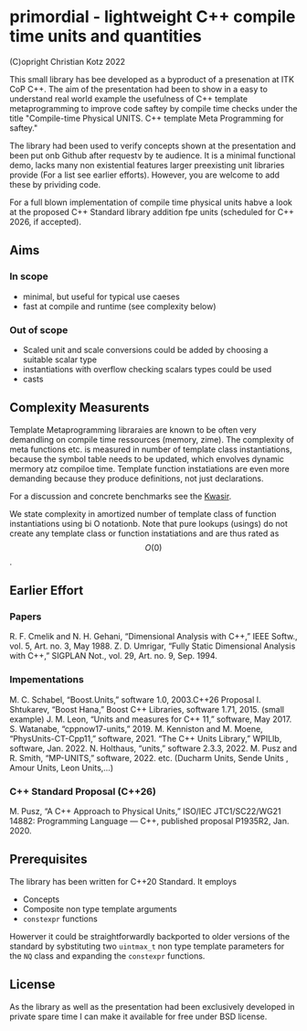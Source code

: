 primordial - lightweight C++ compile time units and quantities
==============================================================

(C)opright Christian Kotz 2022

This small library has bee developed as a byproduct of a presenation at ITK CoP C++.
The aim of the presentation had been to show in a easy to understand real world example 
the usefulness of C++ template metaprogramming to improve code saftey by  compile time checks
under the title "Compile-time Physical UNITS. C++ template Meta Programming for saftey."

The library had been used to verify concepts shown at the presentation and been put onb Github 
after requestv by te audience.  It is a minimal functional demo, lacks many non existential 
features larger preexisting unit libraries provide (For a list see earlier efforts). However,
you are welcome to add these by prividing code.

For a full blown implementation of compile time physical units habve a look at the proposed
C++ Standard library addition fpe units (scheduled for C++ 2026, if accepted).

Aims
----

### In scope

- minimal, but useful for typical use caeses 
- fast at compile and runtime (see complexity below)

### Out of scope
- Scaled unit and scale conversions could be added by choosing a suitable scalar type
- instantiations with overflow checking scalars types could be used 
- casts 

Complexity Measurents
---------------------

Template Metaprogramming libraraies are known to be often very demandling on compile time ressources (memory, zime).
The complexity of meta functions etc. is measured in number of template class instantiations, because the symbol table 
needs to be updated, which envolves dynamic mermory atz compiloe time. Template function instatiations are even more
demanding because they produce definitions, not just declarations.

For a discussion and concrete benchmarks see the [Kwasir](https://github.com/kvasir-io/Kvasir). 

We state complexity in amortized number of template class of function instantiations using bi O notationb. 
Note that pure lookups (usings) do not create any template class or function instatiations and are thus rated as 
$$O(0)$$ .



Earlier Effort
--------------

### Papers

R. F. Cmelik and N. H. Gehani, “Dimensional Analysis with C++,” IEEE Softw., vol. 5, Art. no. 3, May 1988.
Z. D. Umrigar, “Fully Static Dimensional Analysis with C++,” SIGPLAN Not., vol. 29, Art. no. 9, Sep. 1994.

### Impementations
M. C. Schabel, “Boost.Units,” software 1.0, 2003.C++26 Proposal
I. Shtukarev, “Boost Hana,” Boost C++ Libraries, software 1.71, 2015. (small example)
J. M. Leon, “Units and measures for C++ 11,” software, May 2017.
S. Watanabe, “cppnow17-units,” 2019.
M. Kenniston and M. Moene, “PhysUnits-CT-Cpp11,” software, 2021.
“The C++ Units Library,” WPILIb, software, Jan. 2022.
N. Holthaus, “units,” software 2.3.3, 2022.
M. Pusz and R. Smith, “MP-UNITS,” software, 2022.
etc. (Ducharm Units, Sende Units , Amour Units, Leon Units,…)

### C++ Standard Proposal (C++26)
M. Pusz, “A C++ Approach to Physical Units,” ISO/IEC JTC1/SC22/WG21 14882: Programming Language — C++, published proposal P1935R2, Jan. 2020.

Prerequisites
-------------

The library has been written for C++20 Standard. It employs 

- Concepts
- Composite non type template arguments
- `constexpr` functions

Howerver it could be straightforwardly backported to older versions of the standard by sybstituting two `uintmax_t` non type template parameters 
for the `NQ` class and expanding the `constexpr` functions.

License
-------

As the library as well as the presentation had been exclusively developed in private spare time I can make it available for free
under BSD license.

